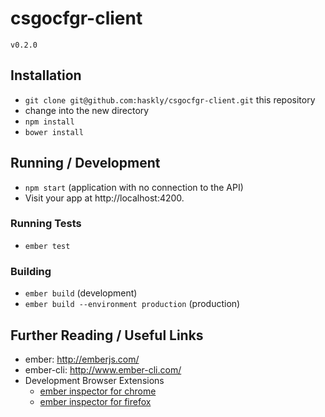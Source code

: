 # csgocfgr-client

`v0.2.0`

## Installation

* `git clone git@github.com:haskly/csgocfgr-client.git` this repository
* change into the new directory
* `npm install`
* `bower install`

## Running / Development

* `npm start` (application with no connection to the API)
* Visit your app at http://localhost:4200.

### Running Tests

* `ember test`

### Building

* `ember build` (development)
* `ember build --environment production` (production)

## Further Reading / Useful Links

* ember: http://emberjs.com/
* ember-cli: http://www.ember-cli.com/
* Development Browser Extensions
  * [ember inspector for chrome](https://chrome.google.com/webstore/detail/ember-inspector/bmdblncegkenkacieihfhpjfppoconhi)
  * [ember inspector for firefox](https://addons.mozilla.org/en-US/firefox/addon/ember-inspector/)
